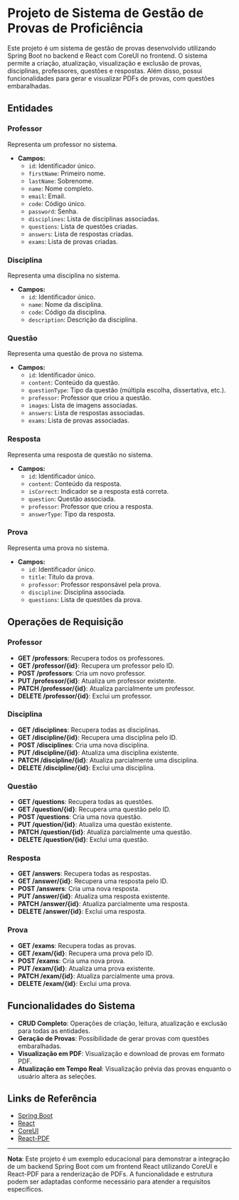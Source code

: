 # Projeto de Sistema de Gestão de Provas de Proficiência

Este projeto é um sistema de gestão de provas desenvolvido utilizando Spring Boot no backend e React com CoreUI no frontend. O sistema permite a criação, atualização, visualização e exclusão de provas, disciplinas, professores, questões e respostas. Além disso, possui funcionalidades para gerar e visualizar PDFs de provas, com questões embaralhadas.

## Entidades

### Professor

Representa um professor no sistema.

- **Campos:**
  - ```id```: Identificador único.
  - ```firstName```: Primeiro nome.
  - ```lastName```: Sobrenome.
  - ```name```: Nome completo.
  - ```email```: Email.
  - ```code```: Código único.
  - ```password```: Senha.
  - ```disciplines```: Lista de disciplinas associadas.
  - ```questions```: Lista de questões criadas.
  - ```answers```: Lista de respostas criadas.
  - ```exams```: Lista de provas criadas.

### Disciplina

Representa uma disciplina no sistema.

- **Campos:**
  - ```id```: Identificador único.
  - ```name```: Nome da disciplina.
  - ```code```: Código da disciplina.
  - ```description```: Descrição da disciplina.

### Questão

Representa uma questão de prova no sistema.

- **Campos:**
  - ```id```: Identificador único.
  - ```content```: Conteúdo da questão.
  - ```questionType```: Tipo da questão (múltipla escolha, dissertativa, etc.).
  - ```professor```: Professor que criou a questão.
  - ```images```: Lista de imagens associadas.
  - ```answers```: Lista de respostas associadas.
  - ```exams```: Lista de provas associadas.

### Resposta

Representa uma resposta de questão no sistema.

- **Campos:**
  - ```id```: Identificador único.
  - ```content```: Conteúdo da resposta.
  - ```isCorrect```: Indicador se a resposta está correta.
  - ```question```: Questão associada.
  - ```professor```: Professor que criou a resposta.
  - ```answerType```: Tipo da resposta.

### Prova

Representa uma prova no sistema.

- **Campos:**
  - ```id```: Identificador único.
  - ```title```: Título da prova.
  - ```professor```: Professor responsável pela prova.
  - ```discipline```: Disciplina associada.
  - ```questions```: Lista de questões da prova.

## Operações de Requisição

### Professor

- **GET /professors**: Recupera todos os professores.
- **GET /professor/{id}**: Recupera um professor pelo ID.
- **POST /professors**: Cria um novo professor.
- **PUT /professor/{id}**: Atualiza um professor existente.
- **PATCH /professor/{id}**: Atualiza parcialmente um professor.
- **DELETE /professor/{id}**: Exclui um professor.

### Disciplina

- **GET /disciplines**: Recupera todas as disciplinas.
- **GET /discipline/{id}**: Recupera uma disciplina pelo ID.
- **POST /disciplines**: Cria uma nova disciplina.
- **PUT /discipline/{id}**: Atualiza uma disciplina existente.
- **PATCH /discipline/{id}**: Atualiza parcialmente uma disciplina.
- **DELETE /discipline/{id}**: Exclui uma disciplina.

### Questão

- **GET /questions**: Recupera todas as questões.
- **GET /question/{id}**: Recupera uma questão pelo ID.
- **POST /questions**: Cria uma nova questão.
- **PUT /question/{id}**: Atualiza uma questão existente.
- **PATCH /question/{id}**: Atualiza parcialmente uma questão.
- **DELETE /question/{id}**: Exclui uma questão.

### Resposta

- **GET /answers**: Recupera todas as respostas.
- **GET /answer/{id}**: Recupera uma resposta pelo ID.
- **POST /answers**: Cria uma nova resposta.
- **PUT /answer/{id}**: Atualiza uma resposta existente.
- **PATCH /answer/{id}**: Atualiza parcialmente uma resposta.
- **DELETE /answer/{id}**: Exclui uma resposta.

### Prova

- **GET /exams**: Recupera todas as provas.
- **GET /exam/{id}**: Recupera uma prova pelo ID.
- **POST /exams**: Cria uma nova prova.
- **PUT /exam/{id}**: Atualiza uma prova existente.
- **PATCH /exam/{id}**: Atualiza parcialmente uma prova.
- **DELETE /exam/{id}**: Exclui uma prova.

## Funcionalidades do Sistema

- **CRUD Completo**: Operações de criação, leitura, atualização e exclusão para todas as entidades.
- **Geração de Provas**: Possibilidade de gerar provas com questões embaralhadas.
- **Visualização em PDF**: Visualização e download de provas em formato PDF.
- **Atualização em Tempo Real**: Visualização prévia das provas enquanto o usuário altera as seleções.

## Links de Referência

- [Spring Boot](https://spring.io/projects/spring-boot)
- [React](https://reactjs.org/)
- [CoreUI](https://coreui.io/react/)
- [React-PDF](https://github.com/diegomura/react-pdf)

---

**Nota**: Este projeto é um exemplo educacional para demonstrar a integração de um backend Spring Boot com um frontend React utilizando CoreUI e React-PDF para a renderização de PDFs. A funcionalidade e estrutura podem ser adaptadas conforme necessário para atender a requisitos específicos.
